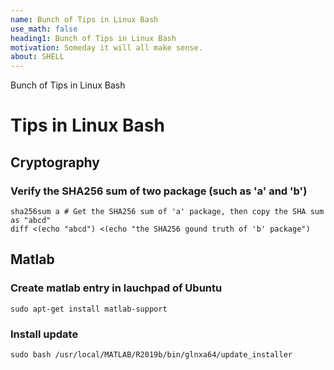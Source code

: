 ```yaml
---
name: Bunch of Tips in Linux Bash
use_math: false
heading1: Bunch of Tips in Linux Bash
motivation: Someday it will all make sense.
about: SHELL
---
```


Bunch of Tips in Linux Bash

# Tips in Linux Bash

## Cryptography

### Verify the SHA256 sum of two package (such as 'a' and 'b')
```
sha256sum a # Get the SHA256 sum of 'a' package, then copy the SHA sum as "abcd"
diff <(echo "abcd") <(echo "the SHA256 gound truth of 'b' package")
```

## Matlab

### Create matlab entry in lauchpad of Ubuntu
```
sudo apt-get install matlab-support
```
### Install update
```
sudo bash /usr/local/MATLAB/R2019b/bin/glnxa64/update_installer
```